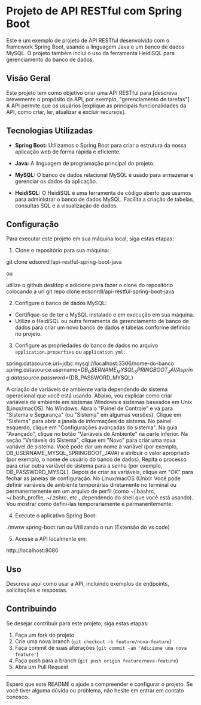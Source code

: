 # Projeto de API RESTful com Spring Boot

Este é um exemplo de projeto de API RESTful desenvolvido com o framework Spring Boot, usando a linguagem Java e um banco de dados MySQL. O projeto também inclui o uso da ferramenta HeidiSQL para gerenciamento do banco de dados.

## Visão Geral

Este projeto tem como objetivo criar uma API RESTful para [descreva brevemente o propósito da API, por exemplo, "gerenciamento de tarefas"]. A API permite que os usuários [explique as principais funcionalidades da API, como criar, ler, atualizar e excluir recursos].

## Tecnologias Utilizadas

- **Spring Boot:** Utilizamos o Spring Boot para criar a estrutura da nossa aplicação web de forma rápida e eficiente.

- **Java:** A linguagem de programação principal do projeto.

- **MySQL:** O banco de dados relacional MySQL é usado para armazenar e gerenciar os dados da aplicação.

- **HeidiSQL:** O HeidiSQL é uma ferramenta de código aberto que usamos para administrar o banco de dados MySQL. Facilita a criação de tabelas, consultas SQL e a visualização de dados.

## Configuração

Para executar este projeto em sua máquina local, siga estas etapas:

1. Clone o repositório para sua máquina:

git clone  edsonrdl/api-restful-spring-boot-java

ou

utilize o github desktop e adicione para fazer o clone do repositório colocando a url
git repo clone edsonrdl/api-restful-spring-boot-java

2. Configure o banco de dados MySQL:

- Certifique-se de ter o MySQL instalado e em execução em sua máquina.
- Utilize o HeidiSQL ou outra ferramenta de gerenciamento de banco de dados para criar um novo banco de dados e tabelas conforme definido no projeto.

3. Configure as propriedades do banco de dados no arquivo `application.properties` ou `application.yml`:

spring.datasource.url=jdbc:mysql://localhost:3306/nome-do-banco
spring.datasource.username=${DB_USERNAME_MYSQL_SPRINGBOOT_JAVA}
spring.datasource.password=${DB_PASSWORD_MYSQL}

A criação de variáveis de ambiente varia dependendo do sistema operacional que você está usando. Abaixo, vou explicar como criar variáveis de ambiente em sistemas Windows e sistemas baseados em Unix (Linux/macOS).
No Windows:
Abra o "Painel de Controle" e vá para "Sistema e Segurança" (ou "Sistema" em algumas versões).
Clique em "Sistema" para abrir a janela de informações do sistema.
No painel esquerdo, clique em "Configurações avançadas do sistema".
Na guia "Avançado", clique no botão "Variáveis de Ambiente" na parte inferior.
Na seção "Variáveis do Sistema", clique em "Novo" para criar uma nova variável de sistema. Você pode dar um nome à variável (por exemplo, DB_USERNAME_MYSQL_SPRINGBOOT_JAVA) e atribuir o valor apropriado (por exemplo, o nome de usuário do banco de dados).
Repita o processo para criar outra variável de sistema para a senha (por exemplo, DB_PASSWORD_MYSQL).
Depois de criar as variáveis, clique em "OK" para fechar as janelas de configuração.
No Linux/macOS (Unix):
Você pode definir variáveis de ambiente temporárias diretamente no terminal ou permanentemente em um arquivo de perfil (como ~/.bashrc, ~/.bash_profile, ~/.zshrc, etc., dependendo do shell que você está usando). Vou mostrar como defini-las temporariamente e permanentemente:



4. Execute o aplicativo Spring Boot:

./mvnw spring-boot:run
ou 
Utilizando o run (Extensão do vs code) 


5. Acesse a API localmente em:

http://localhost:8080


## Uso

Descreva aqui como usar a API, incluindo exemplos de endpoints, solicitações e respostas.

## Contribuindo

Se desejar contribuir para este projeto, siga estas etapas:

1. Faça um fork do projeto
2. Crie uma nova branch (`git checkout -b feature/nova-feature`)
3. Faça commit de suas alterações (`git commit -am 'Adicione uma nova feature'`)
4. Faça push para a branch (`git push origin feature/nova-feature`)
5. Abra um Pull Request


---

Espero que este README o ajude a compreender e configurar o projeto. Se você tiver alguma dúvida  ou problema, não hesite em entrar em contato conosco.
